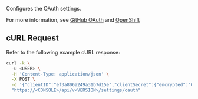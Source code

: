 Configures the OAuth settings.

For more information, see [GitHub OAuth](https://docs.paloaltonetworks.com/prisma/prisma-cloud/30/prisma-cloud-compute-edition-admin/authentication/oauth2_github) and [OpenShift](https://docs.paloaltonetworks.com/prisma/prisma-cloud/30/prisma-cloud-compute-edition-admin/authentication/oauth2_openshift)

## cURL Request

Refer to the following example cURL response:

```bash
curl -k \        
  -u <USER> \
  -H 'Content-Type: application/json' \
  -X POST \
  -d '{"clientID":"ef3a806a249a31b7d15e","clientSecret":{"encrypted":"O27GsQ7PDX4LrVx6q+A7sMLUAKTbKU3DAYTZyaOhqTqdNwI7raKFCA3/RrmRPUgk"},"providerName":"github","authURL":"https://github.com/login/oauth/authorize","tokenURL":"https://github.com/login/oauth/access_token","providerAlias":"github_ss"}' \
  "https://<CONSOLE>/api/v<VERSION>/settings/oauth"
```
